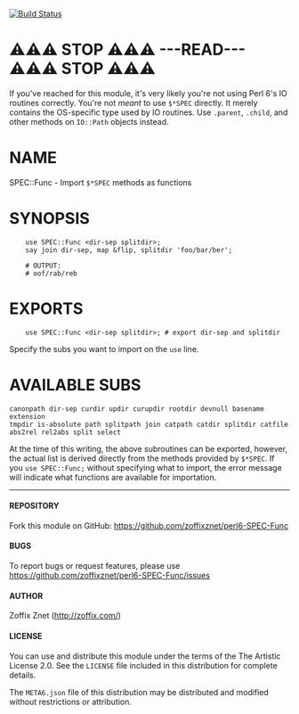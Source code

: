 [![Build Status](https://travis-ci.org/zoffixznet/perl6-SPEC-Func.svg)](https://travis-ci.org/zoffixznet/perl6-SPEC-Func)

# ⚠️⚠️⚠️ **STOP** ⚠️⚠️⚠️ ---READ--- ⚠️⚠️⚠️ **STOP** ⚠️⚠️⚠️

If you've reached for this module, it's very likely you're not using Perl 6's IO routines correctly.
You're not *meant* to use `$*SPEC` directly. It merely contains the OS-specific type used by
IO routines. Use `.parent`, `.child`, and other methods on `IO::Path` objects instead.

# NAME

SPEC::Func - Import `$*SPEC` methods as functions

# SYNOPSIS

```perl6
    use SPEC::Func <dir-sep splitdir>;
    say join dir-sep, map &flip, splitdir 'foo/bar/ber';

    # OUTPUT:
    # oof/rab/reb
```

# EXPORTS

```perl6
    use SPEC::Func <dir-sep splitdir>; # export dir-sep and splitdir
```

Specify the subs you want to import on the `use` line.

# AVAILABLE SUBS

```perl6
canonpath dir-sep curdir updir curupdir rootdir devnull basename extension
tmpdir is-absolute path splitpath join catpath catdir splitdir catfile
abs2rel rel2abs split select
```

At the time of this writing, the above subroutines can be exported, however,
the actual list is derived directly from the methods provided by `$*SPEC`.
If you `use SPEC::Func;` without specifying what to import, the error
message will indicate what functions are available for importation.

---

#### REPOSITORY

Fork this module on GitHub:
https://github.com/zoffixznet/perl6-SPEC-Func

#### BUGS

To report bugs or request features, please use
https://github.com/zoffixznet/perl6-SPEC-Func/issues

#### AUTHOR

Zoffix Znet (http://zoffix.com/)

#### LICENSE

You can use and distribute this module under the terms of the
The Artistic License 2.0. See the `LICENSE` file included in this
distribution for complete details.

The `META6.json` file of this distribution may be distributed and modified
without restrictions or attribution.
